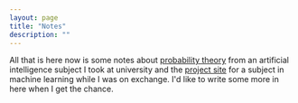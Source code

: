 ```yaml
---
layout: page
title: "Notes"
description: ""
---
```


<script src="https://cdn.mathjax.org/mathjax/latest/MathJax.js?config=TeX-AMS-MML_HTMLorMML"></script>

All that is here now is some notes about [probability theory](probability-theory) from an artificial intelligence subject I took at university and the [project site](CSC466) for a subject in machine learning while I was on exchange. I'd like to write some more in here when I get the chance.
